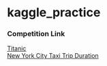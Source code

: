 # kaggle_practice

### Competition Link
[Titanic](https://www.kaggle.com/competitions/titanic)  
[New York City Taxi Trip Duration](https://www.kaggle.com/competitions/nyc-taxi-trip-duration)

